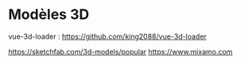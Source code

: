 
# Modèles 3D

vue-3d-loader : https://github.com/king2088/vue-3d-loader

https://sketchfab.com/3d-models/popular
https://www.mixamo.com


